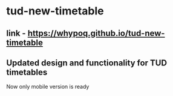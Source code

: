 # tud-new-timetable

## link - https://whypoq.github.io/tud-new-timetable

## Updated design and functionality for TUD timetables

Now only mobile version is ready
